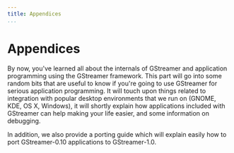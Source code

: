 ```yaml
---
title: Appendices
...
```


# Appendices

By now, you've learned all about the internals of GStreamer and
application programming using the GStreamer framework. This part will go
into some random bits that are useful to know if you're going to use
GStreamer for serious application programming. It will touch upon things
related to integration with popular desktop environments that we run on
(GNOME, KDE, OS X, Windows), it will shortly explain how applications
included with GStreamer can help making your life easier, and some
information on debugging.

In addition, we also provide a porting guide which will explain easily
how to port GStreamer-0.10 applications to GStreamer-1.0.

